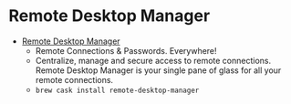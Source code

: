 # Remote Desktop Manager
- [Remote Desktop Manager](https://mac.remotedesktopmanager.com/)
  -   Remote Connections & Passwords. Everywhere! 
  - Centralize, manage and secure access to remote connections. Remote Desktop Manager is your single pane of glass for all your remote connections.
  - `brew cask install remote-desktop-manager`
